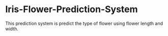 # Iris-Flower-Prediction-System
This prediction system is predict the type of flower using flower length and width.
